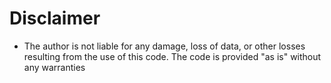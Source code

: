 # **Disclaimer**

- The author is not liable for any damage, loss of data, or other losses resulting from the use of this code. The code is provided "as is" without any warranties